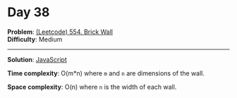 # Day 38

**Problem**: [(Leetcode) 554. Brick Wall](https://leetcode.com/problems/brick-wall/)  
**Difficulty**: Medium

---

**Solution**: [JavaScript](../solutions/brick-wall.js)

**Time complexity**: O(m*n) where `m` and `n` are dimensions of the wall.

**Space complexity**: O(n) where `n` is the width of each wall.
